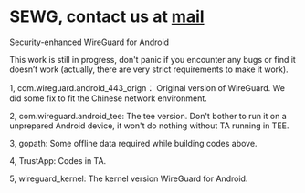 # SEWG, contact us at [mail](zhangpengcheng@iie.ac.cn)
Security-enhanced WireGuard for Android

This work is still in progress, don't panic if you encounter any bugs or find it doesn’t work (actually, there are very strict requirements to make it work).

1, com.wireguard.android_443_orign：
Original version of WireGuard. We did some fix to fit the Chinese network environment.

2, com.wireguard.android_tee: 
The tee version. Don't bother to run it on a unprepared Android device, it won't do nothing without TA running in TEE.

3, gopath:
Some offline data required while building codes above. 

4, TrustApp:
Codes in TA.

5, wireguard_kernel:
The kernel version WireGuard for Android.
